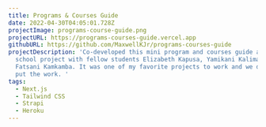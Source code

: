 ```yaml
---
title: Programs & Courses Guide
date: 2022-04-30T04:05:01.728Z
projectImage: programs-course-guide.png
projectURL: https://programs-courses-guide.vercel.app
githubURL: https://github.com/MaxwellKJr/programs-courses-guide
projectDescription: 'Co-developed this mini program and courses guide as a
  school project with fellow students Elizabeth Kapusa, Yamikani Kalima, and
  Fatsani Kamkamba. It was one of my favorite projects to work and we definitely
  put the work. '
tags:
  - Next.js
  - Tailwind CSS
  - Strapi
  - Heroku
---
```

